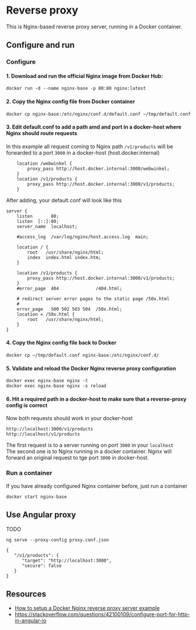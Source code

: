 # Reverse proxy
This is Nginx-based reverse proxy server, running in a Docker container.

## Configure and run
### Configure
#### 1. Download and run the official Nginx image from Docker Hub:
```
docker run -d --name nginx-base -p 80:80 nginx:latest
```
#### 2. Copy the Nginx config file from Docker container
```
docker cp nginx-base:/etc/nginx/conf.d/default.conf ~/tmp/default.conf
```

#### 3. Edit default.conf to add a path amd and port in a docker-host where Nginx should route requests
In this example all request coming to Nginx path `/v1/products` will be forwarded to a port `3000` in a docker-host (host.docker.internal)
```
    location /webwinkel {
        proxy_pass http://host.docker.internal:3000/webwinkel;
    }
    location /v1/products {
        proxy_pass http://host.docker.internal:3000/v1/products;
    }
```
After adding, your default.conf will look like this
```
server {
    listen       80;
    listen  [::]:80;
    server_name  localhost;

    #access_log  /var/log/nginx/host.access.log  main;

    location / {
        root   /usr/share/nginx/html;
        index  index.html index.htm;
    }

    location /v1/products {
        proxy_pass http://host.docker.internal:3000/v1/products;
    }
    #error_page  404              /404.html;

    # redirect server error pages to the static page /50x.html
    #
    error_page   500 502 503 504  /50x.html;
    location = /50x.html {
        root   /usr/share/nginx/html;
    }
}
```
#### 4. Copy the Nginx config file back to Docker
```
docker cp ~/tmp/default.conf nginx-base:/etc/nginx/conf.d/
```
#### 5. Validate and reload the Docker Nginx reverse proxy configuration
```
docker exec nginx-base nginx -t
docker exec nginx-base nginx -s reload
```
#### 6. Hit a required path in a docker-host to make sure that a reverse-proxy config is correct
Now both requests should work in your docker-host
```
http://localhost:3000/v1/products
http://localhost/v1/products
```
The first request is to a server running on port `3000` in your `localhost` <br/>
The second one is to Nginx running in a docker container. Nginx will forward an original request to tge port `3000` in docker-host.

### Run a container
If you have already configured Nginx container before, just run a container
```
docker start nginx-base
```
## Use Angular proxy
TODO
```
ng serve --proxy-config proxy.conf.json
```

```
{
   "/v1/products": {
      "target": "http://localhost:3000",
      "secure": false
   }
}
```


## Resources
* [How to setup a Docker Nginx reverse proxy server example](https://www.theserverside.com/blog/Coffee-Talk-Java-News-Stories-and-Opinions/Docker-Nginx-reverse-proxy-setup-example)
* https://stackoverflow.com/questions/42100109/configure-port-for-http-in-angular-io

